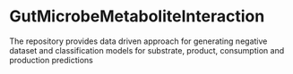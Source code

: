 # GutMicrobeMetaboliteInteraction
The repository provides data driven approach for generating negative dataset and classification models for substrate, product, consumption and production predictions
